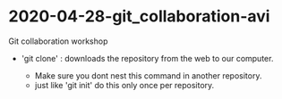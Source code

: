 # 2020-04-28-git_collaboration-avi
Git collaboration workshop

- 'git clone' <URL> : downloads the repository from the web to our computer.
	- Make sure you dont nest this command in another repository.
	- just like 'git init' do this only once per repository.

